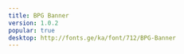 ```yaml
---
title: BPG Banner
version: 1.0.2
popular: true
desktop: http://fonts.ge/ka/font/712/BPG-Banner
---
```

